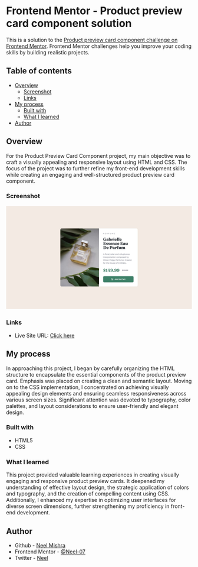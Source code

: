 # Frontend Mentor - Product preview card component solution

This is a solution to the [Product preview card component challenge on Frontend Mentor](https://www.frontendmentor.io/challenges/product-preview-card-component-GO7UmttRfa). Frontend Mentor challenges help you improve your coding skills by building realistic projects. 

## Table of contents

- [Overview](#overview)
  - [Screenshot](#screenshot)
  - [Links](#links)
- [My process](#my-process)
  - [Built with](#built-with)
  - [What I learned](#what-i-learned)
- [Author](#author)


## Overview
For the Product Preview Card Component project, my main objective was to craft a visually appealing and responsive layout using HTML and CSS. The focus of the project was to further refine my front-end development skills while creating an engaging and well-structured product preview card component.
  
### Screenshot

![](./product-preview-card-component-main/design/desktop-design.jpg)

### Links
- Live Site URL: [Click here](https://neel-07.github.io/Product-preview-card-component/)

## My process
 In approaching this project, I began by carefully organizing the HTML structure to encapsulate the essential components of the product preview card. Emphasis was placed on creating a clean and semantic layout. Moving on to the CSS implementation, I concentrated on achieving visually appealing design elements and ensuring seamless responsiveness across various screen sizes. Significant attention was devoted to typography, color palettes, and layout considerations to ensure user-friendly and elegant design.

### Built with

- HTML5
- CSS 


### What I learned
This project provided valuable learning experiences in creating visually engaging and responsive product preview cards. It deepened my understanding of effective layout design, the strategic application of colors and typography, and the creation of compelling content using CSS. Additionally, I enhanced my expertise in optimizing user interfaces for diverse screen dimensions, further strengthening my proficiency in front-end development.

## Author

- Github - [Neel Mishra](https://github.com/Neel-07)
- Frontend Mentor - [@Neel-07](https://www.frontendmentor.io/profile/Neel-07)
- Twitter - [Neel](https://twitter.com/NeelMis35789692)
